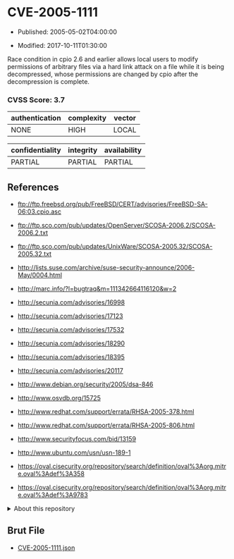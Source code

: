 # CVE-2005-1111

- Published: 2005-05-02T04:00:00

- Modified: 2017-10-11T01:30:00

Race condition in cpio 2.6 and earlier allows local users to modify permissions of arbitrary files via a hard link attack on a file while it is being decompressed, whose permissions are changed by cpio after the decompression is complete.

### CVSS Score: **3.7**

| authentication | complexity | vector |
| --- | --- | --- |
| NONE | HIGH | LOCAL |

| confidentiality | integrity | availability |
| --- | --- | --- |
| PARTIAL | PARTIAL | PARTIAL |

## References

* ftp://ftp.freebsd.org/pub/FreeBSD/CERT/advisories/FreeBSD-SA-06:03.cpio.asc

* ftp://ftp.sco.com/pub/updates/OpenServer/SCOSA-2006.2/SCOSA-2006.2.txt

* ftp://ftp.sco.com/pub/updates/UnixWare/SCOSA-2005.32/SCOSA-2005.32.txt

* http://lists.suse.com/archive/suse-security-announce/2006-May/0004.html

* http://marc.info/?l=bugtraq&m=111342664116120&w=2

* http://secunia.com/advisories/16998

* http://secunia.com/advisories/17123

* http://secunia.com/advisories/17532

* http://secunia.com/advisories/18290

* http://secunia.com/advisories/18395

* http://secunia.com/advisories/20117

* http://www.debian.org/security/2005/dsa-846

* http://www.osvdb.org/15725

* http://www.redhat.com/support/errata/RHSA-2005-378.html

* http://www.redhat.com/support/errata/RHSA-2005-806.html

* http://www.securityfocus.com/bid/13159

* http://www.ubuntu.com/usn/usn-189-1

* https://oval.cisecurity.org/repository/search/definition/oval%3Aorg.mitre.oval%3Adef%3A358

* https://oval.cisecurity.org/repository/search/definition/oval%3Aorg.mitre.oval%3Adef%3A9783

<details>
<summary>About this repository</summary> 

  This repository is part of the project [Live Hack CVE](https://github.com/Live-Hack-CVE). Main website can be found [www.live-hack.org](https://www.live-hack.org) 
  
  Made by [Sn0wAlice](https://github.com/Sn0wAlice) for the people that care about security and need to have a feed of the latest CVEs. Hope you enjoy it, don't forget to star the repo and follow me on [Twitter](https://twitter.com/Sn0wAlice) and [Github](https://github.com/Sn0wAlice). And that is my [personnal website](https://www.alice-snow.me/)

  - [Home Page](https://github.com/Live-Hack-CVE)
  - [Framework](https://github.com/Live-Hack-CVE/cve-framework)
  - [CVE database](https://github.com/Live-Hack-CVE/full_database)
  - [Changelog](https://github.com/Live-Hack-CVE/Changelog)
</details>

## Brut File

* [CVE-2005-1111.json](https://raw.githubusercontent.com/Live-Hack-CVE/full_database/main/cves/2005/CVE-2005-1111.json)

